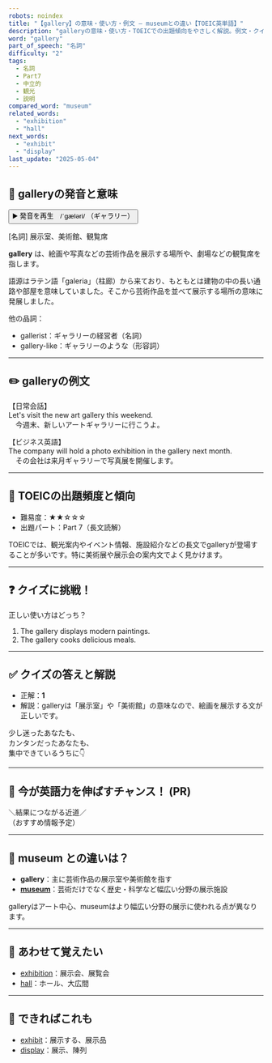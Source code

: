 ```yaml
---
robots: noindex
title: "【gallery】の意味・使い方・例文 ― museumとの違い【TOEIC英単語】"
description: "galleryの意味・使い方・TOEICでの出題傾向をやさしく解説。例文・クイズ付きでmuseumとの違いもわかりやすく学べます。"
word: "gallery"
part_of_speech: "名詞"
difficulty: "2"
tags:
  - 名詞
  - Part7
  - 中立的
  - 観光
  - 説明
compared_word: "museum"
related_words:
  - "exhibition"
  - "hall"
next_words:
  - "exhibit"
  - "display"
last_update: "2025-05-04"
---
```


## 🔰 galleryの発音と意味

<button class="play-audio" onclick="playTTS('gallery')">
  <span class="play-audio-main">
    ▶️ 発音を再生　/ˈɡæləri/
  </span>
  <span class="play-audio-sub">
    （ギャラリー）
  </span>
</button>

[名詞] 展示室、美術館、観覧席

**gallery** は、絵画や写真などの芸術作品を展示する場所や、劇場などの観覧席を指します。

語源はラテン語「galeria」（柱廊）から来ており、もともとは建物の中の長い通路や部屋を意味していました。そこから芸術作品を並べて展示する場所の意味に発展しました。

他の品詞：  
- gallerist：ギャラリーの経営者（名詞）
- gallery-like：ギャラリーのような（形容詞）

---

## ✏️ galleryの例文

【日常会話】  
Let's visit the new art gallery this weekend.  
　今週末、新しいアートギャラリーに行こうよ。

【ビジネス英語】  
The company will hold a photo exhibition in the gallery next month.  
　その会社は来月ギャラリーで写真展を開催します。

---

## 🎯 TOEICの出題頻度と傾向

- 難易度：★★☆☆☆
- 出題パート：Part 7（長文読解）

TOEICでは、観光案内やイベント情報、施設紹介などの長文でgalleryが登場することが多いです。特に美術展や展示会の案内文でよく見かけます。

---

## ❓ クイズに挑戦！

正しい使い方はどっち？

1. The gallery displays modern paintings.
2. The gallery cooks delicious meals.

---

## ✅ クイズの答えと解説

- 正解：**1**
- 解説：galleryは「展示室」や「美術館」の意味なので、絵画を展示する文が正しいです。

少し迷ったあなたも、  
カンタンだったあなたも、  
集中できているうちに👇️

---

## 🚀 今が英語力を伸ばすチャンス！ (PR)

<div class="info-center">
＼結果につながる近道／<br>  
（おすすめ情報予定）
</div>

---

## 🤔  museum との違いは？

- **gallery**：主に芸術作品の展示室や美術館を指す
- **[museum](/word/museum/)**：芸術だけでなく歴史・科学など幅広い分野の展示施設

galleryはアート中心、museumはより幅広い分野の展示に使われる点が異なります。

---

## 🧩 あわせて覚えたい

- [exhibition](/word/exhibition/)：展示会、展覧会
- [hall](/word/hall/)：ホール、大広間

---

## 📖 できればこれも

- [exhibit](/word/exhibit/)：展示する、展示品
- [display](/word/display/)：展示、陳列

<!-- cvid: aid38_bid32 -->
